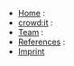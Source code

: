 * [Home](/en:home) :
* [crowd:it](/en:our-software) :
* [Team](/en:team) :
* [References](/en:references) :
* [Imprint](/en:contact)

